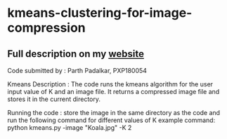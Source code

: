 # kmeans-clustering-for-image-compression

## Full description on my [website](https://petrichor1998.github.io/Projects/)

Code submitted by : Parth Padalkar, PXP180054


Kmeans
Description :
The code runs the kmeans algorithm for the user input value of K and an image file. It returns a compressed image file and stores it in the current directory.

Running the code :
store the image in the same directory as the code and run the following command for different values of K
example command:
python kmeans.py -image "Koala.jpg" -K 2 



